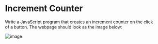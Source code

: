 # Increment Counter

Write a JavaScript program that creates an increment counter on the click of a button. The webpage should look  as the image below: 

![image](https://user-images.githubusercontent.com/78275204/221210468-b1295fdb-9157-45a1-b0de-f767b7ccec43.png)

